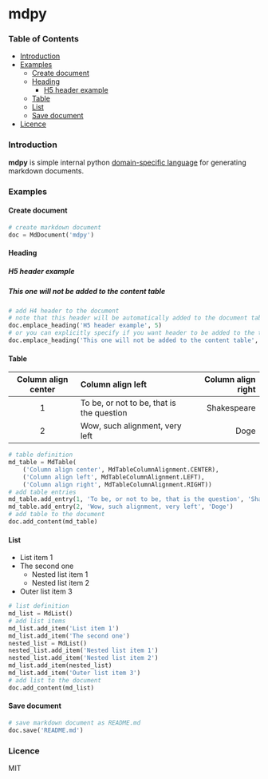mdpy
====

### <a name="table_of_contents">Table of Contents</a>

* [Introduction](#introduction)
* [Examples](#examples)
  * [Create document](#create_document)
  * [Heading](#heading)
    * [H5 header example](#h5_header_example)
  * [Table](#table)
  * [List](#list)
  * [Save document](#save_document)
* [Licence](#licence)

### <a name="introduction">Introduction</a>

**mdpy** is simple internal python [domain-specific language](http://martinfowler.com/bliki/DomainSpecificLanguage.html) for generating markdown documents.

### <a name="examples">Examples</a>

#### <a name="create_document">Create document</a>

```python
# create markdown document
doc = MdDocument('mdpy')

```

#### <a name="heading">Heading</a>

##### <a name="h5_header_example">H5 header example</a>

##### <a name="this_one_will_not_be_added_to_the_content_table">This one will not be added to the content table</a>

```python
# add H4 header to the document
# note that this header will be automatically added to the document table of contents  
doc.emplace_heading('H5 header example', 5)
# or you can explicitly specify if you want header to be added to the table of contents
doc.emplace_heading('This one will not be added to the content table', 5, False)

```

#### <a name="table">Table</a>

| Column align center | Column align left | Column align right |
| :-----------------: | :---------------- | -----------------: |
| 1 | To be, or not to be, that is the question | Shakespeare |
| 2 | Wow, such alignment, very left | Doge |

```python
# table definition
md_table = MdTable(
    ('Column align center', MdTableColumnAlignment.CENTER),
    ('Column align left', MdTableColumnAlignment.LEFT),
    ('Column align right', MdTableColumnAlignment.RIGHT))
# add table entries
md_table.add_entry(1, 'To be, or not to be, that is the question', 'Shakespeare')
md_table.add_entry(2, 'Wow, such alignment, very left', 'Doge')
# add table to the document
doc.add_content(md_table)

```

#### <a name="list">List</a>

* List item 1
* The second one
  * Nested list item 1
  * Nested list item 2
* Outer list item 3

```python
# list definition
md_list = MdList()
# add list items
md_list.add_item('List item 1')
md_list.add_item('The second one')
nested_list = MdList()
nested_list.add_item('Nested list item 1')
nested_list.add_item('Nested list item 2')
md_list.add_item(nested_list)
md_list.add_item('Outer list item 3')
# add list to the document
doc.add_content(md_list)

```

#### <a name="save_document">Save document</a>

```python
# save markdown document as README.md
doc.save('README.md')

```

### <a name="licence">Licence</a>

MIT

